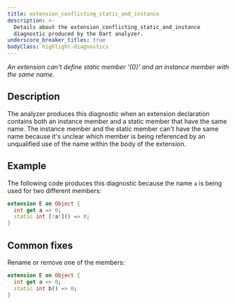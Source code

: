 ```yaml
---
title: extension_conflicting_static_and_instance
description: >-
  Details about the extension_conflicting_static_and_instance
  diagnostic produced by the Dart analyzer.
underscore_breaker_titles: true
bodyClass: highlight-diagnostics
---
```


_An extension can't define static member '{0}' and an instance member with the
same name._

## Description

The analyzer produces this diagnostic when an extension declaration
contains both an instance member and a static member that have the same
name. The instance member and the static member can't have the same name
because it's unclear which member is being referenced by an unqualified use
of the name within the body of the extension.

## Example

The following code produces this diagnostic because the name `a` is being
used for two different members:

```dart
extension E on Object {
  int get a => 0;
  static int [!a!]() => 0;
}
```

## Common fixes

Rename or remove one of the members:

```dart
extension E on Object {
  int get a => 0;
  static int b() => 0;
}
```
